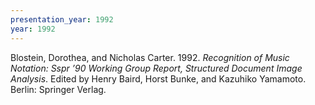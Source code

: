 ```yaml
---
presentation_year: 1992
year: 1992
---
```


Blostein, Dorothea, and Nicholas Carter. 1992. <i>Recognition of Music Notation: Sspr ’90 Working Group Report, Structured Document Image Analysis</i>. Edited by Henry Baird, Horst Bunke, and Kazuhiko Yamamoto. Berlin: Springer Verlag.